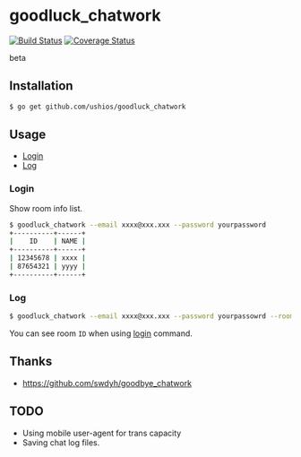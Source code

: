 goodluck_chatwork
==================


[![Build Status](https://travis-ci.org/ushios/goodluck_chatwork.svg?branch=master)](https://travis-ci.org/ushios/goodluck_chatwork)
[![Coverage Status](https://coveralls.io/repos/ushios/goodluck_chatwork/badge.svg?branch=master&service=github)](https://coveralls.io/github/ushios/goodluck_chatwork?branch=master)

beta

## Installation

```bash
$ go get github.com/ushios/goodluck_chatwork
```

## Usage

- [Login](#login)
- [Log](#log)

### Login

Show room info list.

```bash
$ goodluck_chatwork --email xxxx@xxx.xxx --password yourpassword
+----------+------+
|    ID    | NAME |
+----------+------+
| 12345678 | xxxx |
| 87654321 | yyyy |
+----------+------+
```

### Log

```bash
$ goodluck_chatwork --email xxxx@xxx.xxx --password yourpassowrd --room 123456789
```

You can see room `ID` when using [login](#login) command.

## Thanks

- https://github.com/swdyh/goodbye_chatwork

## TODO

- Using mobile user-agent for trans capacity
- Saving chat log files.
